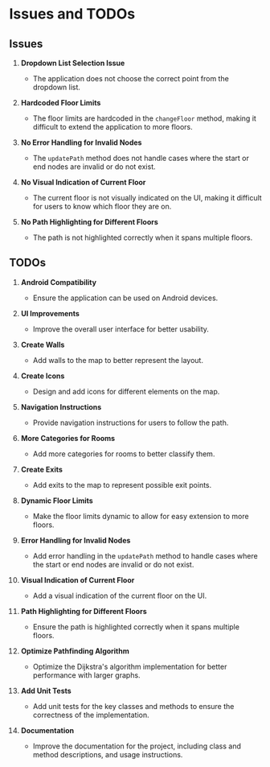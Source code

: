 # Issues and TODOs

## Issues

1. **Dropdown List Selection Issue**

   - The application does not choose the correct point from the dropdown list.

2. **Hardcoded Floor Limits**

   - The floor limits are hardcoded in the `changeFloor` method, making it difficult to extend the application to more floors.

3. **No Error Handling for Invalid Nodes**

   - The `updatePath` method does not handle cases where the start or end nodes are invalid or do not exist.

4. **No Visual Indication of Current Floor**

   - The current floor is not visually indicated on the UI, making it difficult for users to know which floor they are on.

5. **No Path Highlighting for Different Floors**
   - The path is not highlighted correctly when it spans multiple floors.

## TODOs

1. **Android Compatibility**

   - Ensure the application can be used on Android devices.

2. **UI Improvements**

   - Improve the overall user interface for better usability.

3. **Create Walls**

   - Add walls to the map to better represent the layout.

4. **Create Icons**

   - Design and add icons for different elements on the map.

5. **Navigation Instructions**

   - Provide navigation instructions for users to follow the path.

6. **More Categories for Rooms**

   - Add more categories for rooms to better classify them.

7. **Create Exits**

   - Add exits to the map to represent possible exit points.

8. **Dynamic Floor Limits**

   - Make the floor limits dynamic to allow for easy extension to more floors.

9. **Error Handling for Invalid Nodes**

   - Add error handling in the `updatePath` method to handle cases where the start or end nodes are invalid or do not exist.

10. **Visual Indication of Current Floor**

    - Add a visual indication of the current floor on the UI.

11. **Path Highlighting for Different Floors**

    - Ensure the path is highlighted correctly when it spans multiple floors.

12. **Optimize Pathfinding Algorithm**

    - Optimize the Dijkstra's algorithm implementation for better performance with larger graphs.

13. **Add Unit Tests**

    - Add unit tests for the key classes and methods to ensure the correctness of the implementation.

14. **Documentation**
    - Improve the documentation for the project, including class and method descriptions, and usage instructions.
